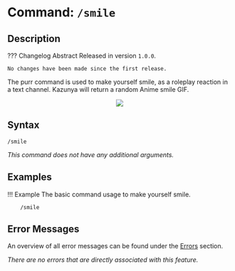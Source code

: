 # **Command:** `/smile`

## **Description**

??? Changelog Abstract
    Released in version `1.0.0`.

    No changes have been made since the first release.

The purr command is used to make yourself smile, as a roleplay reaction in a text channel. Kazunya will return a random Anime smile GIF.

<p align="center"><img src="https://c.tenor.com/B5mG_MXzno0AAAAC/anime-taiga-aisaka.gif"></p>

## **Syntax**

    /smile

*This command does not have any additional arguments.*

## **Examples**

!!! Example
    The basic command usage to make yourself smile.

        /smile

## **Error Messages**

An overview of all error messages can be found under the <a href="/errors/">Errors</a> section.

*There are no errors that are directly associated with this feature.*
